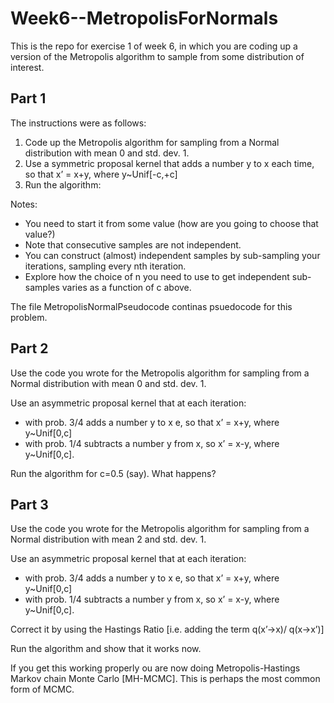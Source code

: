 # Week6--MetropolisForNormals

This is the repo for exercise 1 of week 6, in which you are coding up a version of the Metropolis algorithm to sample from some distribution of interest. 

## Part 1
The instructions were as follows:

1. Code up the Metropolis algorithm for sampling from a Normal distribution with mean 0 and std. dev. 1.
2. Use a symmetric proposal kernel that adds a number y to x each time, so that x’ = x+y, where y~Unif[-c,+c]
3. Run the algorithm:

Notes:
* You need to start it from some value (how are you going to choose that value?)
* Note that consecutive samples are not independent.
* You can construct (almost) independent samples by sub-sampling your iterations, sampling every nth iteration. 
* Explore how the choice of n you need to use to get independent sub-samples varies as a function of c above.

The file MetropolisNormalPseudocode continas psuedocode for this problem.

## Part 2

Use the code you wrote for the Metropolis algorithm for sampling from a Normal distribution with mean 0 and std. dev. 1.

Use an asymmetric proposal kernel that at each iteration:
*  with prob. 3/4 adds a number y to x e, so that x’ = x+y, where y~Unif[0,c]
*  with prob. 1/4 subtracts a number y from x, so x’ = x-y, where y~Unif[0,c].

Run the algorithm for c=0.5 (say).
What happens?

## Part 3

Use the code you wrote for the Metropolis algorithm for sampling from a Normal distribution with mean 2 and std. dev. 1.

Use an asymmetric proposal kernel that at each iteration:
* with prob. 3/4 adds a number y to x e, so that x’ = x+y, where y~Unif[0,c]
* with prob. 1/4 subtracts a number y from x, so x’ = x-y, where y~Unif[0,c].

Correct it by using the Hastings Ratio [i.e. adding the term q(x’->x)/ q(x->x’)]

Run the algorithm and show that it works now.

If you get this working properly ou are now doing Metropolis-Hastings Markov chain Monte Carlo [MH-MCMC]. This is perhaps the most common form of MCMC.
